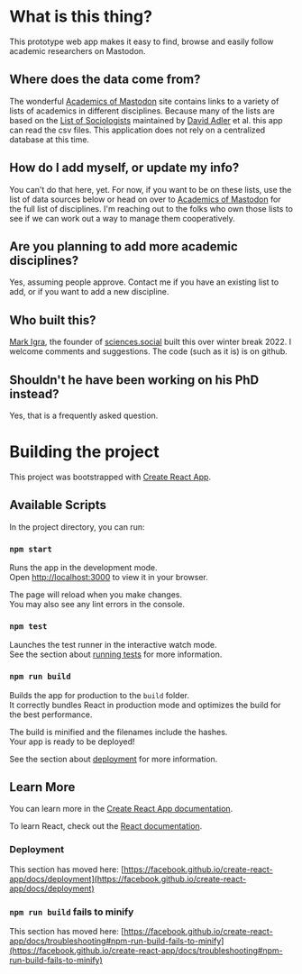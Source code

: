 # What is this thing?

This prototype web app makes it easy to find, browse and easily follow academic researchers on Mastodon.

## Where does the data come from?

The wonderful [Academics of Mastodon](https://nathanlesage.github.io/academics-on-mastodon/) site contains links to a variety of lists of academics in different disciplines. Because many of the lists are based on the [List of Sociologists](https://trutzig89182.github.io/Mastodon-Sociologists/) maintained by [David Adler](https://social.tchncs.de/@perspektivbrocken) et al. this app can read the csv files. 
This application does not rely on a centralized database at this time. 

## How do I add myself, or update my info?

You can't do that here, yet. For now, if you want to be on these lists, use the list of data sources below or head on over to [Academics of Mastodon](https://nathanlesage.github.io/academics-on-mastodon/) for the full list of disciplines. I'm reaching out to the folks who own those lists to see if we can work out a way to manage them cooperatively.

## Are you planning to add more academic disciplines?

Yes, assuming people approve. Contact me if you have an existing list to add, or if you want to add a new discipline.

## Who built this?

[Mark Igra](https://sciences.social/@markigra), the founder of [sciences.social](https://sciences.social/about) built this over winter break 2022. I welcome comments and suggestions. The code (such as it is) is on github.

## Shouldn't he have been working on his PhD instead?

Yes, that is a frequently asked question.

# Building the project

This project was bootstrapped with [Create React App](https://github.com/facebook/create-react-app).


## Available Scripts

In the project directory, you can run:

### `npm start`

Runs the app in the development mode.\
Open [http://localhost:3000](http://localhost:3000) to view it in your browser.

The page will reload when you make changes.\
You may also see any lint errors in the console.

### `npm test`

Launches the test runner in the interactive watch mode.\
See the section about [running tests](https://facebook.github.io/create-react-app/docs/running-tests) for more information.

### `npm run build`

Builds the app for production to the `build` folder.\
It correctly bundles React in production mode and optimizes the build for the best performance.

The build is minified and the filenames include the hashes.\
Your app is ready to be deployed!

See the section about [deployment](https://facebook.github.io/create-react-app/docs/deployment) for more information.

## Learn More

You can learn more in the [Create React App documentation](https://facebook.github.io/create-react-app/docs/getting-started).

To learn React, check out the [React documentation](https://reactjs.org/).

### Deployment

This section has moved here: [https://facebook.github.io/create-react-app/docs/deployment](https://facebook.github.io/create-react-app/docs/deployment)

### `npm run build` fails to minify

This section has moved here: [https://facebook.github.io/create-react-app/docs/troubleshooting#npm-run-build-fails-to-minify](https://facebook.github.io/create-react-app/docs/troubleshooting#npm-run-build-fails-to-minify)
